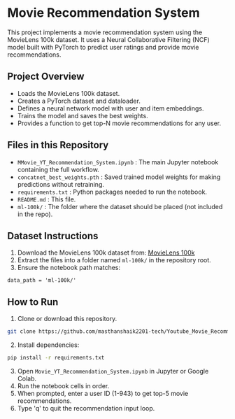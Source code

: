 # Movie Recommendation System

This project implements a movie recommendation system using the MovieLens 100k dataset. 
It uses a Neural Collaborative Filtering (NCF) model built with PyTorch to predict user ratings 
and provide movie recommendations.

## Project Overview

- Loads the MovieLens 100k dataset.
- Creates a PyTorch dataset and dataloader.
- Defines a neural network model with user and item embeddings.
- Trains the model and saves the best weights.
- Provides a function to get top-N movie recommendations for any user.

## Files in this Repository

- `MMovie_YT_Recommendation_System.ipynb` : The main Jupyter notebook containing the full workflow.
- `concatnet_best_weights.pth` : Saved trained model weights for making predictions without retraining.
- `requirements.txt` : Python packages needed to run the notebook.
- `README.md` : This file.
- `ml-100k/` : The folder where the dataset should be placed (not included in the repo).

## Dataset Instructions

1. Download the MovieLens 100k dataset from: [MovieLens 100k](https://grouplens.org/datasets/movielens/100k/)
2. Extract the files into a folder named `ml-100k/` in the repository root.
3. Ensure the notebook path matches:


`data_path = 'ml-100k/'`
## How to Run

1. Clone or download this repository.

```bash
git clone https://github.com/masthanshaik2201-tech/Youtube_Movie_Recommendation_System.git
```
2. Install dependencies:
```bash
pip install -r requirements.txt
```
3. Open `Movie_YT_Recommendation_System.ipynb` in Jupyter or Google Colab.
4. Run the notebook cells in order.
5. When prompted, enter a user ID (1-943) to get top-5 movie recommendations.
6. Type 'q' to quit the recommendation input loop.
